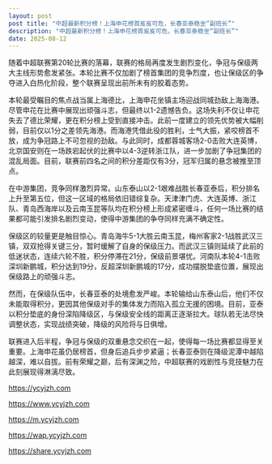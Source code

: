 ```yaml
---
layout: post
post title: "中超最新积分榜！上海申花榜首岌岌可危，长春亚泰稳坐“副班长”" 
description: "中超最新积分榜！上海申花榜首岌岌可危，长春亚泰稳坐“副班长”" 
date: 2025-08-12
---
```


随着中超联赛第20轮比赛的落幕，联赛的格局再度发生剧烈变化，争冠与保级两大主线形势愈发紧张。本轮比赛不仅加剧了榜首集团的竞争烈度，也让保级区的争夺进入白热化阶段，整个联赛呈现出前所未有的胶着态势。

本轮最受瞩目的焦点战当属上海德比，上海申花坐镇主场迎战同城劲敌上海海港。尽管申花在比赛中展现出顽强斗志，但最终以1-2遗憾告负。这场失利不仅让申花失去了德比荣耀，更在积分榜上受到直接冲击。此前一度建立的领先优势被大幅削弱，目前仅以1分之差领先海港。而海港凭借此役的胜利，士气大振，紧咬榜首不放，成为争冠路上不可忽视的劲敌。与此同时，成都蓉城客场2-0击败大连英博，北京国安则在一场跌宕起伏的比赛中以4-3逆转浙江队，进一步加剧了争冠集团的混乱局面。目前，联赛前四名之间的积分差距仅有3分，冠军归属的悬念被推至顶点。

在中游集团，竞争同样激烈异常。山东泰山以2-1艰难战胜长春亚泰后，积分排名上升至第五位，但这一区域的格局依旧错综复杂。天津津门虎、大连英博、浙江队、青岛西海岸以及云南玉昆等队均在积分榜上形成紧密缠斗，任何一场比赛的结果都可能引发排名剧烈变动，使得中游集团的争夺同样充满不确定性。

保级区的较量更是触目惊心。青岛海牛5-1大胜云南玉昆，梅州客家2-1战胜武汉三镇，双双抢得关键三分，暂时缓解了自身的保级压力。而武汉三镇则延续了此前的低迷状态，连续六轮不胜，积分停滞在21分，保级前景堪忧。河南队本轮4-1击败深圳新鹏城，积分达到19分，反超深圳新鹏城的17分，成功摆脱垫底位置，展现出保级路上的顽强斗志。

然而，在保级队伍中，长春亚泰的处境愈发严峻。本轮输给山东泰山后，他们不仅未能取得积分，更因其他保级对手的集体发力而陷入孤立无援的困境。目前，亚泰以积分垫底的身份深陷降级区，与保级安全线的距离正逐渐拉大。球队若无法尽快调整状态，实现战绩突破，降级的风险将与日俱增。

联赛进入后半程，争冠与保级的双重悬念交织在一起，使得每一场比赛都显得至关重要。上海申花虽仍居榜首，但身后追兵步步紧逼；长春亚泰则在降级泥潭中越陷越深，难以自拔。前有荣耀之巅，后有深渊之险，中超联赛的戏剧性与竞技魅力在此刻展现得淋漓尽致。

https://ycyjzh.com

https://www.ycyjzh.com

https://m.ycyjzh.com

https://wap.ycyjzh.com

https://share.ycyjzh.com